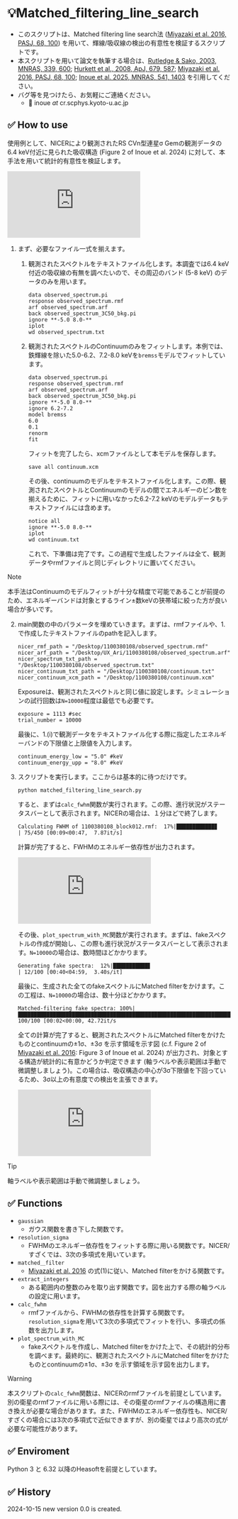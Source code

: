 # :bulb:Matched_filtering_line_search
- このスクリプトは、Matched filtering line search法 ([Miyazaki et al. 2016, PASJ, 68, 100](https://academic.oup.com/pasj/article/68/6/100/2664382?login=true)) を用いて、輝線/吸収線の検出の有意性を検証するスクリプトです。
- 本スクリプトを用いて論文を執筆する場合は、[Rutledge & Sako, 2003, MNRAS, 339, 600](https://academic.oup.com/mnras/article/339/3/600/970878); [Hurkett et al., 2008, ApJ, 679, 587](https://iopscience.iop.org/article/10.1086/586881); [Miyazaki et al. 2016, PASJ, 68, 100](https://academic.oup.com/pasj/article/68/6/100/2664382?login=true); [Inoue et al. 2025, MNRAS, 541, 1403](https://academic.oup.com/mnras/article/541/2/1403/8177118?login=true) を引用してください。
- バグ等を見つけたら、お気軽にご連絡ください。
  -  📧 inoue *at* cr.scphys.kyoto-u.ac.jp

## :white_check_mark: How to use 
使用例として、NICERにより観測されたRS CVn型連星σ Gemの観測データの6.4 keV付近に見られた吸収構造 (Figure 2 of Inoue et al. 2024) に対して、本手法を用いて統計的有意性を検証します。

![spec_S1_absorption_paper_main.pdf](https://github.com/user-attachments/files/17375949/spec_S1_absorption_paper_main.pdf)


1. まず、必要なファイル一式を揃えます。
   1. 観測されたスペクトルをテキストファイル化します。本調査では6.4 keV付近の吸収線の有無を調べたいので、その周辺のバンド (5-8 keV) のデータのみを用います。
      ```
      data observed_spectrum.pi
      response observed_spectrum.rmf
      arf observed_spectrum.arf
      back observed_spectrum_3C50_bkg.pi
      ignore **-5.0 8.0-**
      iplot
      wd observed_spectrum.txt
      ```
   
   2. 観測されたスペクトルのContinuumのみをフィットします。本例では、鉄輝線を除いた5.0-6.2、7.2-8.0 keVを`bremss`モデルでフィットしています。
      ```
      data observed_spectrum.pi
      response observed_spectrum.rmf
      arf observed_spectrum.arf
      back observed_spectrum_3C50_bkg.pi
      ignore **-5.0 8.0-**
      ignore 6.2-7.2
      model bremss
      6.0
      0.1
      renorm
      fit
      ```
      フィットを完了したら、xcmファイルとして本モデルを保存します。
      ```
      save all continuum.xcm
      ```
      その後、continuumのモデルをテキストファイル化します。この際、観測されたスペクトルとContinuumのモデルの間でエネルギーのビン数を揃えるために、フィットに用いなかった6.2-7.2 keVのモデルデータもテキストファイルには含めます。
      ```
      notice all
      ignore **-5.0 8.0-**
      iplot
      wd continuum.txt
      ```
      これで、下準備は完了です。この過程で生成したファイルは全て、観測データやrmfファイルと同じディレクトリに置いてください。

> [!NOTE]
> 本手法はContinuumのモデルフィットが十分な精度で可能であることが前提のため、エネルギーバンドは対象とするライン±数keVの狭帯域に絞った方が良い場合が多いです。
2. main関数の中のパラメータを埋めていきます。まずは、rmfファイルや、1.で作成したテキストファイルのpathを記入します。
      ```  
      nicer_rmf_path = "/Desktop/1100380108/observed_spectrum.rmf"
      nicer_arf_path = "/Desktop/UX_Ari/1100380108/observed_spectrum.arf"
      nicer_spectrum_txt_path = "/Desktop/1100380108/observed_spectrum.txt"
      nicer_continuum_txt_path = "/Desktop/1100380108/continuum.txt"
      nicer_continuum_xcm_path = "/Desktop/1100380108/continuum.xcm"
      ```
      Exposureは、観測されたスペクトルと同じ値に設定します。シミュレーションの試行回数は`N=10000`程度は最低でも必要です。
      ``` 
      exposure = 1113 #sec
      trial_number = 10000
      ```
      最後に、1.(i)で観測データをテキストファイル化する際に指定したエネルギーバンドの下限値と上限値を入力します。
      ``` 
      continuum_energy_low = "5.0" #keV
      continuum_energy_upp = "8.0" #keV
      ```
3. スクリプトを実行します。ここからは基本的に待つだけです。
      ```
      python matched_filtering_line_search.py
      ```
   すると、まずは`calc_fwhm`関数が実行されます。この際、進行状況がステータスバーとして表示されます。NICERの場合は、１分ほどで終了します。
      ```
      Calculating FWHM of 1100380108_block012.rmf:  17%|████████████▊                      | 75/450 [00:09<00:47,  7.87it/s]
      ```
   計算が完了すると、FWHMのエネルギー依存性が出力されます。

   ![1200040104_block0_FWHM.pdf](https://github.com/user-attachments/files/17377393/1200040104_block0_FWHM.pdf)

   その後、`plot_spectrum_with_MC`関数が実行されます。まずは、fakeスペクトルの作成が開始し、この際も進行状況がステータスバーとして表示されます。`N=10000`の場合は、数時間ほどかかります。
      ```
      Generating fake spectra:  12%|███████████▋                                       | 12/100 [00:40<04:59,  3.40s/it]
      ```
   最後に、生成された全てのfakeスペクトルにMatched filterをかけます。この工程は、`N=10000`の場合は、数十分ほどかかります。
      ```
      Matched-filtering fake spectra: 100%|█████████████████████████████████████████████████████████████████████████████████████████| 100/100 [00:02<00:00, 42.72it/s
      ```
   全ての計算が完了すると、観測されたスペクトルにMatched filterをかけたものとcontinuumの±1σ、±3σ を示す領域を示す図 (c.f. Figure 2 of [Miyazaki et al. 2016](https://academic.oup.com/pasj/article/68/6/100/2664382?login=true): Figure 3 of Inoue et al. 2024) が出力され、対象とする構造が統計的に有意かどうか判定できます (軸ラベルや表示範囲は手動で微調整しましょう)。この場合は、吸収構造の中心が3σ下限値を下回っているため、3σ以上の有意度での検出を主張できます。
   
   ![Matched_filtered_spectrum.pdf](https://github.com/user-attachments/files/17377195/Matched_filtered_spectrum.pdf)

> [!TIP]
> 軸ラベルや表示範囲は手動で微調整しましょう。

## :white_check_mark: Functions
- `gaussian`
  - ガウス関数を書き下した関数です。
- `resolution_sigma`
  - FWHMのエネルギー依存性をフィットする際に用いる関数です。NICER/すざくでは、3次の多項式を用いています。
- `matched＿filter`
  - [Miyazaki et al. 2016](https://academic.oup.com/pasj/article/68/6/100/2664382?login=true) の式(1)に従い、Matched filterをかける関数です。
- `extract_integers`
  - ある範囲内の整数のみを取り出す関数です。図を出力する際の軸ラベルの設定に用います。
- `calc_fwhm`
  - rmfファイルから、FWHMの依存性を計算する関数です。`resolution_sigma`を用いて3次の多項式でフィットを行い、多項式の係数を出力します。
- `plot_spectrum_with_MC`
  - fakeスペクトルを作成し、Matched filterをかけた上で、その統計的分布を調べます。最終的に、観測されたスペクトルにMatched filterをかけたものとcontinuumの±1σ、±3σ を示す領域を示す図を出力します。
   
>[!WARNING]
>本スクリプトの`calc_fwhm`関数は、NICERのrmfファイルを前提としています。別の衛星のrmfファイルに用いる際には、その衛星のrmfファイルの構造用に書き換えが必要な場合があります。また、FWHMのエネルギー依存性も、NICER/すざくの場合には3次の多項式で近似できますが、別の衛星ではより高次の式が必要な可能性があります。


## :white_check_mark: Enviroment
Python 3 と 6.32 以降のHeasoftを前提としています。

## :white_check_mark: History
2024-10-15 new version 0.0 is created.

